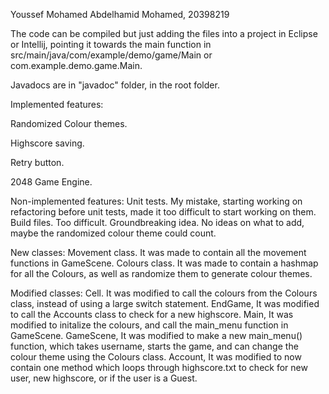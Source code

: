 Youssef Mohamed Abdelhamid Mohamed, 20398219

The code can be compiled but just adding the files into a project in Eclipse or Intellij, pointing it towards the main function in src/main/java/com/example/demo/game/Main or com.example.demo.game.Main.

Javadocs are in "javadoc" folder, in the root folder.

Implemented features:

Randomized Colour themes.

Highscore saving.

Retry button.

2048 Game Engine.

Non-implemented features:
Unit tests. My mistake, starting working on refactoring before unit tests, made it too difficult to start working on them.
Build files. Too difficult.
Groundbreaking idea. No ideas on what to add, maybe the randomized colour theme could count.

New classes:
Movement class. It was made to contain all the movement functions in GameScene.
Colours class. It was made to contain a hashmap for all the Colours, as well as randomize them to generate colour themes.

Modified classes:
Cell. It was modified to call the colours from the Colours class, instead of using a large switch statement.
EndGame, It was modified to call the Accounts class to check for a new highscore.
Main, It was modified to initalize the colours, and call the main_menu function in GameScene.
GameScene, It was modified to make a new main_menu() function, which takes username, starts the game, and can change the colour theme using the Colours class.
Account, It was modified to now contain one method which loops through highscore.txt to check for new user, new highscore, or if the user is a Guest.
